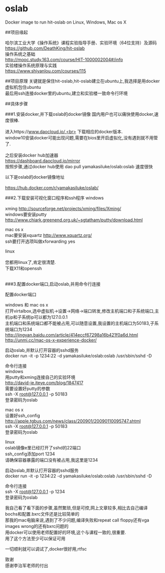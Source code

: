 # oslab
Docker image to run hit-oslab on Linux, Windows, Mac os X

##项目缘起

哈尔滨工业大学《操作系统》课程实验指导手册、实验环境（64位支持）及源码<br>
https://github.com/DeathKing/hit-oslab<br>
操作系统之基础<br>
http://mooc.study.163.com/course/HIT-1000002004#/info<br>
实验楼操作系统原理与实践<br>
https://www.shiyanlou.com/courses/115<br>

##项目原理
关键就是保住hit-oslab,hit-oslab建立在ubuntu上,我选择是用docker虚拟机包住ubuntu<br>
最后用ssh连接docker里的ubuntu,建立和实验楼一致命令行环境<br>

##具体步骤

###1.安装docker,并下载oslab的docker镜像
国内用户也可以痛快使用docker,速度很棒.<br>  
进入https://www.daocloud.io/,<br>
下载相应的docker版本.<br> 
window10安装docker可能出现问题,需要在bios里开启虚拟化,没有遇到就不用管了.<br>  
之后安装docker hub加速器<br>
https://dashboard.daocloud.io/mirror<br>
按照步骤,通过docker hub使用 dao pull yamakasiluke/oslab:oslab 速度很快<br>

以下是oslab的docker镜像地址<br>  
https://hub.docker.com/r/yamakasiluke/oslab/<br>  

###2.下载安装可视化窗口程序和ssh程序
windows<br><br>
xming http://sourceforge.net/projects/xming/files/Xming/<br>
windows要安装putty http://www.chiark.greenend.org.uk/~sgtatham/putty/download.html<br>

mac os x<br>
mac要安装xquartz http://www.xquartz.org/<br>
ssh要打开选项叫做xforwarding yes<br>

linux<br><br>
您都用linux了,肯定很清楚.<br>
下载X11和openssh<br><br>

###3.配置docker端口,启动oslab,并用命令行连接<br>

配置docker端口<br>

windows 和 mac os x<br>
打开virtalbox,选中虚拟机->设置->网络->端口转发,修改主机端口和子系统端口,主机ip和子系统ip可以都为127.0.0.1<br>
主机端口和系统端口都不能被占用,可以随意设置,我设置的主机端口为50183,子系统端口为1234<br>
http://jingyan.baidu.com/article/414eccf67298a16b421f0a6d.html<br>
http://unmi.cc/mac-os-x-experience-docker/<br>

启动oslab,并默认打开容器的sshd服务<br>
docker run -it -p 1234:22 -d yamakasiluke/oslab:oslab /usr/sbin/sshd -D<br>

命令行连接<br>
windows<br>
用putty和xming连接自己的实验环境<br>
http://david-je.iteye.com/blog/1847417<br>
需要设置好putty的参数<br>
ssh -X root@127.0.0.1 -p 50183<br>
登录密码为oslab<br>

mac os x<br>
设置好ssh_config<br>
http://apple.tgbus.com/news/class/200901/20090110095747.shtml<br>
ssh -X root@127.0.0.1 -p 50183<br>
登录密码为oslab<br>

linux<br>
oslab镜像e里已经打开了sshd的22端口<br>
ssh_config添加port 1234<br>
请确保容器暴露的端口没有被占用,我这里是1234<br>


启动oslab,并默认打开容器的sshd服务<br>
docker run -it -p 1234:22 -d yamakasiluke/oslab:oslab /usr/sbin/sshd -D<br>

命令行连接<br>
ssh -X root@127.0.0.1 -p 1234<br>
登录密码为oslab<br>

我自己看了看下面的步骤,虽然繁琐,但是可控,网上文章较多,相比去自己编译bochs和配置.bxrc文件还是比较简单的<br>
那我的mac电脑来说,遇到了不少问题,编译失败和repeat call floppy还有vga images wrong的还有bxrc问题的<br>
用docker可以使用老师配置好的环境,这个与课程一致的,很重要.<br>
用了这个方法至少可以保证可用<br>


一切顺利就可以调试了,docker很好用,rtfsc<br>

致谢<br>
感谢李治军老师的付出



